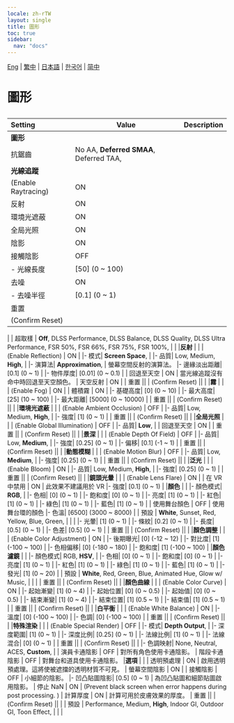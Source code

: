 ```yaml
---
locale: zh-rTW
layout: single
title: 圖形
toc: true
sidebar:
  nav: "docs"
---
```

[Eng](/dancexr/menu/2025.4/system/graphics.md) | [繁中](/tw/dancexr/menu/2025.4/system/graphics.md) | [日本語](/jp/dancexr/menu/2025.4/system/graphics.md) | [한국어](/kr/dancexr/menu/2025.4/system/graphics.md) | [简中](/zh/dancexr/menu/2025.4/system/graphics.md)
# 圖形
## 
| Setting | Value | Description |
| :--- | --- | :--- |
|**圖形** | | 
| 抗鋸齒 |  No AA,  **Deferred SMAA**,  Deferred TAA,  |  |
|**光線追蹤** | | 
| (Enable Raytracing) | ON | 
| 反射 | ON | 
| 環境光遮蔽 | ON | 
| 全局光照 | ON | 
| 陰影 | ON | 
| 接觸陰影 | OFF | 
|- 光線長度| [50] (0 ~ 100) | 
| 去噪 | ON | 
|- 去噪半徑| [0.1] (0 ~ 1) | 
| 重置 || 
| (Confirm Reset) || 
|
| 超取樣 |  **Off**,  DLSS Performance,  DLSS Balance,  DLSS Quality,  DLSS Ultra Performance,  FSR 50%,  FSR 66%,  FSR 75%,  FSR 100%,  |  |
|**反射** | | 
| (Enable Reflection) | ON | 
|- 模式|  **Screen Space**,  | 
|- 品質|  Low,  Medium,  **High**,  | 
|- 演算法|  **Approximation**,  | 螢幕空間反射的演算法。
|- 邊緣淡出距離| [0.1] (0 ~ 1) | 
|- 物件厚度| [0.01] (0 ~ 0.1) | 
| 回退至天空 | ON | 當光線追蹤沒有命中時回退至天空顏色。
| 天空反射 | ON | 
| 重置 || 
| (Confirm Reset) || 
|
|**霧** | | 
| (Enable Fog) | ON | 
| 體積霧 | ON | 
|- 基礎高度| [0] (0 ~ 10) | 
|- 最大高度| [25] (10 ~ 100) | 
|- 最大距離| [5000] (0 ~ 10000) | 
| 重置 || 
| (Confirm Reset) || 
|
|**環境光遮蔽** | | 
| (Enable Ambient Occlusion) | OFF | 
|- 品質|  Low,  Medium,  **High**,  | 
|- 強度| [1] (0 ~ 1) | 
| 重置 || 
| (Confirm Reset) || 
|
|**全局光照** | | 
| (Enable Global Illumination) | OFF | 
|- 品質|  **Low**,  | 
| 回退至天空 | ON | 
| 重置 || 
| (Confirm Reset) || 
|
|**景深** | | 
| (Enable Depth Of Field) | OFF | 
|- 品質|  Low,  **Medium**,  | 
|- 強度| [0.25] (0 ~ 1) | 
|- 偏移| [0.1] (-1 ~ 1) | 
| 重置 || 
| (Confirm Reset) || 
|
|**動態模糊** | | 
| (Enable Motion Blur) | OFF | 
|- 品質|  Low,  **Medium**,  | 
|- 強度| [0.25] (0 ~ 1) | 
| 重置 || 
| (Confirm Reset) || 
|
|**泛光** | | 
| (Enable Bloom) | ON | 
|- 品質|  Low,  Medium,  **High**,  | 
|- 強度| [0.25] (0 ~ 1) | 
| 重置 || 
| (Confirm Reset) || 
|
|**鏡頭光暈** | | 
| (Enable Lens Flare) | ON | 
| 在 VR 中禁用 | ON | 此效果不建議用於 VR
|- 強度| [0.1] (0 ~ 1) | 
|**顏色** | | 
|- 顏色模式|  **RGB**,  | 
|- 色相| [0] (0 ~ 1) | 
|- 飽和度| [0] (0 ~ 1) | 
|- 亮度| [1] (0 ~ 1) | 
|- 紅色| [1] (0 ~ 1) | 
|- 綠色| [1] (0 ~ 1) | 
|- 藍色| [1] (0 ~ 1) | 
| 使用舞台顏色 | OFF | 使用舞台環的顏色
|- 色溫| [6500] (3000 ~ 8000) | 
| 預設 |  **White**,  Sunset,  Red,  Yellow,  Blue,  Green,  |  |
|
|- 光暈| [1] (0 ~ 1) | 
|- 條紋| [0.2] (0 ~ 1) | 
|- 長度| [0.5] (0 ~ 1) | 
|- 色差| [0.5] (0 ~ 1) | 
| 重置 || 
| (Confirm Reset) || 
|
|**顏色調整** | | 
| (Enable Color Adjustment) | ON | 
|- 後期曝光| [0] (-12 ~ 12) | 
|- 對比度| [1] (-100 ~ 100) | 
|- 色相偏移| [0] (-180 ~ 180) | 
|- 飽和度| [1] (-100 ~ 100) | 
|**顏色濾鏡** | | 
|- 顏色模式|  RGB,  **HSV**,  | 
|- 色相| [0] (0 ~ 1) | 
|- 飽和度| [0] (0 ~ 1) | 
|- 亮度| [1] (0 ~ 1) | 
|- 紅色| [1] (0 ~ 1) | 
|- 綠色| [1] (0 ~ 1) | 
|- 藍色| [1] (0 ~ 1) | 
|- 發光| [1] (0 ~ 20) | 
| 預設 |  **White**,  Red,  Green,  Blue,  Animated Hue,  Glow w/ Music,  |  |
|
| 重置 || 
| (Confirm Reset) || 
|
|**顏色曲線** | | 
| (Enable Color Curve) | ON | 
|- 起始漸變| [1] (0 ~ 4) | 
|- 起始位置| [0] (0 ~ 0.5) | 
|- 起始值| [0] (0 ~ 0.5) | 
|- 結束漸變| [1] (0 ~ 4) | 
|- 結束位置| [1] (0.5 ~ 1) | 
|- 結束值| [1] (0.5 ~ 1) | 
| 重置 || 
| (Confirm Reset) || 
|
|**白平衡** | | 
| (Enable White Balance) | ON | 
|- 溫度| [0] (-100 ~ 100) | 
|- 色調| [0] (-100 ~ 100) | 
| 重置 || 
| (Confirm Reset) || 
|
|**特殊渲染** | | 
| (Enable Special Render) | OFF | 
|- 模式|  **Depth Output**,  | 
|- 深度範圍| [1] (0 ~ 1) | 
|- 深度比例| [0.25] (0 ~ 1) | 
|- 法線比例| [1] (0 ~ 1) | 
|- 法線混合| [0] (0 ~ 1) | 
| 重置 || 
| (Confirm Reset) || 
|
|- 色調映射|  None,  Neutral,  ACES,  **Custom**,  | 
| 演員卡通陰影 | OFF | 對所有角色使用卡通陰影。
| 階段卡通陰影 | OFF | 對舞台和道具使用卡通陰影。
|**選項** | | 
| 透明預處理 | ON | 啟用透明預處理。這將使被遮擋的透明材質不可見。
| 螢幕空間陰影 | ON | 
| 接觸陰影 | OFF | 小細節的陰影。
|- 凹凸貼圖陰影| [0.5] (0 ~ 1) | 為凹凸貼圖和細節貼圖啟用陰影。
| 停止 NaN | ON | (Prevent black screen when error happens during post processing. )
| 計算厚度 | ON | 計算可用於皮膚效果的厚度。
| 重置 || 
| (Confirm Reset) || 
|
| 預設 |  Performance,  Medium,  **High**,  Indoor GI,  Outdoor GI,  Toon Effect,  |  |
|
